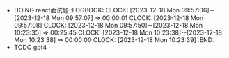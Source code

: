 - DOING react面试题
  :LOGBOOK:
  CLOCK: [2023-12-18 Mon 09:57:06]--[2023-12-18 Mon 09:57:07] =>  00:00:01
  CLOCK: [2023-12-18 Mon 09:57:08]
  CLOCK: [2023-12-18 Mon 09:57:50]--[2023-12-18 Mon 10:23:35] =>  00:25:45
  CLOCK: [2023-12-18 Mon 10:23:38]--[2023-12-18 Mon 10:23:38] =>  00:00:00
  CLOCK: [2023-12-18 Mon 10:23:39]
  :END:
- TODO gpt4